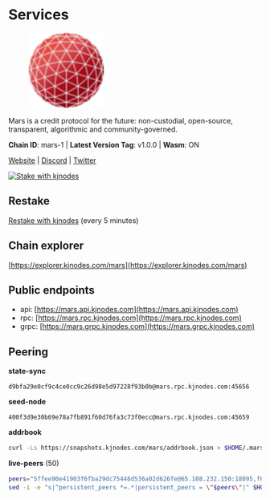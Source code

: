 # Services

<figure><img src="https://raw.githubusercontent.com/kj89/cosmos-images/main/logos/mars.png" width="150" alt=""><figcaption></figcaption></figure>

Mars is a credit protocol for the future: non-custodial,  open-source, transparent, algorithmic and community-governed.

**Chain ID**: mars-1 | **Latest Version Tag**: v1.0.0 | **Wasm**: ON

[Website](https://marsprotocol.io) | [Discord](https://discord.gg/marsprotocol) | [Twitter](https://twitter.com/mars_protocol)

[![Stake with kjnodes](https://i.ibb.co/cr44Q8j/button-stake-with-kjnodes.png)](https://restake.app/mars/marsvaloper1p9t4gr40rnpdwqacxgcqp7ffrfw908nu020g4n)

## Restake

[Restake with kjnodes](https://restake.app/mars/marsvaloper1p9t4gr40rnpdwqacxgcqp7ffrfw908nu020g4n) (every 5 minutes)
## Chain explorer
[https://explorer.kjnodes.com/mars](https://explorer.kjnodes.com/mars)

## Public endpoints

* api: [https://mars.api.kjnodes.com](https://mars.api.kjnodes.com)
* rpc: [https://mars.rpc.kjnodes.com](https://mars.rpc.kjnodes.com)
* grpc: [https://mars.grpc.kjnodes.com](https://mars.grpc.kjnodes.com)

## Peering

**state-sync**

```text
d9bfa29e0cf9c4ce0cc9c26d98e5d97228f93b0b@mars.rpc.kjnodes.com:45656
```

**seed-node**

```text
400f3d9e30b69e78a7fb891f60d76fa3c73f0ecc@mars.rpc.kjnodes.com:45659
```

**addrbook**
```bash
curl -Ls https://snapshots.kjnodes.com/mars/addrbook.json > $HOME/.mars/config/addrbook.json
```

**live-peers** (50)
```bash
peers="5ffee90e41903f6fba29dc75446d536a02d626fe@65.108.232.150:18095,f6eddb5f6ef49a1a2007e586da4755b2b2081b3d@51.89.6.150:20656,d6c36c298508090c1fe8a47e5bc7943b99b21e62@185.215.180.226:26656,2b3f62666b7df1ed298e7bd7e2d2cfa8ba067c44@194.163.160.1:18556,84f821d36d45cc0cdaa4ff05297e888bb0d9de8f@85.237.193.111:26656,04bd5d9511f40dd4bec23cc261d7838d9f8326cf@213.32.24.201:26656,9e7f28b8c0ac9d8d17bb17a390421d540a29eb3f@154.26.158.158:18556,d9bfa29e0cf9c4ce0cc9c26d98e5d97228f93b0b@65.109.88.38:45656,7583038c5f21ef6ddb60692469cfd80c97dd585d@88.218.224.126:26656,73be725377cc966d8da48f751085de4d1581b391@185.242.112.32:27651,b88814bddfccd85289d7201bfd6fc6c4b3342ab2@178.162.165.193:36095,c46be592341987eae20ac681cb08d2abcc02ab9a@137.74.4.20:2000,59bb909c57664fafe88bf1b6924769c15a769ba4@65.108.125.236:3000,d0dbb50a474888b8bed04bf8a23ac6b8bae443ee@5.79.79.80:18095,c0e6bf4193accabc14171ce163e704dcec5ea5df@51.91.215.170:36095,d933a425e567c28b4695acbbf0d6cfa6c68cf0c5@65.108.72.156:26656,be7d56127ef887d095b2f55f09be5fee1969d922@146.59.52.48:18095,8bdf870e0eece71e1a09a80f5995d6d5e830c763@65.109.106.169:26656,d2a2c21754be65ad4a4f1de1f6163f681a6e8af8@192.99.44.79:18556,9c0c747a44919d645f74354fbe095337630b9eee@37.252.184.228:26656,76969af1bccdd4dcc511741b171c3d4ccb837ba6@146.59.85.223:18556,ca5a76c51bbbc57f839e6ed08953d3926eaa6e5b@34.141.1.82:26656,52f792239ee6098457ecf1ff7402cd0b2529cea1@178.62.12.19:26656,141f6066694776b73ec6fc34356fe842ecf03898@46.38.243.16:45656,969af6a39a0f7e8a17b92d90888360ad92248626@65.108.132.107:2000,6b16855f89284da99b5637b93dada66c00430a33@51.91.219.141:30003,1616af7456f519a0f2360adcad45d4bb9d39c92d@146.59.85.222:26656,9cb92702727bc5f3d40154e625b9553a04f4d649@65.109.104.72:18556,be494851610016cff8853796a99c3ad46d8d1b5b@65.108.76.242:36095,1193253f91a64aa3980df627d20f620c4cbb5ec5@34.83.213.40:26656,d10e5704f3c8e9dd6ef42445e4b88bb57d0a8289@65.108.8.247:18556,6cbdee8a3fd9dc83b8296275c96e5372dbc3b143@148.113.159.123:26656,905157b5cc774bb0ebbc79c040bead1adf5df58b@131.153.203.225:26656,ef7c6b0f2ddfcef34a7f36681eaa8159be83b71f@178.128.28.236:26656,001dc593a5d8237d0bcd746302e19aeb8ff0d068@38.146.3.135:18556,7f4be5f7db9b920e965197b65974f0e1e64749e4@144.126.128.128:26656,c124ce0b508e8b9ed1c5b6957f362225659b5343@169.155.45.189:26656,e61f11c5b03400d3a99c066f951ed0888a2b64af@65.108.238.103:18556,4131038cf7f74c76394788405cef2e2cd643b895@52.68.2.159:26656,e1b058e5cfa2b836ddaa496b10911da62dcf182e@65.21.136.170:55656,6bdc1a9e0ee642b6559c41371d4fbb5c403857d7@34.223.131.56:26656,a57468bf54407d75dee78b0cb6612805c4ac83e1@45.85.147.42:13656,055b1458344b74e1705812e23af570d41e1e4bdf@80.64.208.175:26656,ec6ca9bf7efb2f9d23631c07fed4eb0f45c9758a@45.141.122.178:26656,ebc272824924ea1a27ea3183dd0b9ba713494f83@185.16.39.137:27056,120a44a50f702717c259319caa2447c77621865f@3.39.103.198:26656,86baedb502883a67947c84f62f3b6b89fc630988@107.155.81.98:26656,352d8310c56f2538e4295157809b775071c2cd1d@65.108.141.109:21656,b212d5740b2e11e54f56b072dc13b6134650cfb5@169.155.44.167:26656,d2d2629c8c8a8815f85c58c90f80b94690468c4f@195.201.222.82:26012"
sed -i -e "s|^persistent_peers *=.*|persistent_peers = \"$peers\"|" $HOME/.mars/config/config.toml
```
